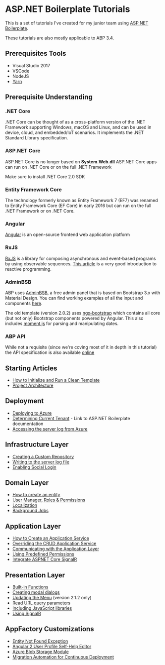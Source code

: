 # ASP\.NET Boilerplate Tutorials
This is a set of tutorials I've created for my junior team using [ASP\.NET Boilerplate](https://www.aspnetboilerplate.com).

These tutorials are also mostly applicable to ABP 3.4.

## Prerequisites Tools
* Visual Studio 2017
* VSCode
* NodeJS
* [Yarn](https://yarnpkg.com)

## Prerequisite Understanding
### \.NET Core
\.NET Core can be thought of as a cross-platform version of the \.NET Framework supporting Windows, macOS and Linux, and can be used in device, cloud, and embedded/IoT scenarios. It implements the \.NET Standard Library specification.

### ASP\.NET Core
ASP\.NET Core is no longer based on __System.Web.dll__
ASP\.NET Core apps can run on \.NET Core or on the full \.NET Framework

Make sure to install .NET Core 2.0 SDK

### Entity Framework Core
The technology formerly known as Entity Framework 7 (EF7) was renamed to Entity Framework Core (EF Core) in early 2016 but can run on the full \.NET Framework or on \.NET Core.

### Angular
[Angular](http://angular.io) is an open-source frontend web application platform

### RxJS
[RxJS](http://reactivex.io/rxjs/) is a library for composing asynchronous and event-based programs by using observable sequences. [This article](https://gist.github.com/staltz/868e7e9bc2a7b8c1f754) is a very good introduction to reactive programming.

### AdminBSB
ABP uses [AdminBSB](https://github.com/gurayyarar/AdminBSBMaterialDesign), a free admin panel that is based on Bootstrap 3.x with Material Design. You can find working examples of all the input and components [here](https://gurayyarar.github.io/AdminBSBMaterialDesign/index.html).

The old template (version 2.0.2)  uses [ngx-bootstrap](http://valor-software.com/ngx-bootstrap/#/) which contains all core (but not only) Bootstrap components powered by Angular. This also includes [moment.js](http://momentjs.com/) for parsing and manipulating dates.

### ABP API
While not a requisite (since we're coving most of it in depth in this tutorial) the API specification is also available [online](https://aspnetboilerplate.com/api-docs/html/R_Project_Documentation.htm)

## Starting Articles
* [How to Initialize and Run a Clean Template](docs/cleantemplate.md)
* [Project Architecture](docs/projectarchitecture.md)

## Deployment
* [Deploying to Azure](docs/deployment.md)
* [Determining Current Tenant](https://aspnetboilerplate.com/Pages/Documents/Multi-Tenancy#determining-current-tenant) - Link to ASP.NET Boilerplate documentation
* [Accessing the server log from Azure](docs/serverlog.md)

## Infrastructure Layer
* [Creating a Custom Repository](docs/customrepos.md)
* [Writing to the server log file](docs/serverlog.md)
* [Enabling Social Login](docs/sociallogin.md)

## Domain Layer
* [How to create an entity](docs/entity.md)
* [User Manager, Roles & Permissions](docs/usermanager.md)
* [Localization](docs/localization.md)
* [Background Jobs](docs/backgroundjobs.md)

## Application Layer
* [How to Create an Application Service](docs/applicationservice.md)
* [Overriding the CRUD Application Service](docs/crudappservice.md)
* [Communicating with the Application Layer](docs/restapi.md)
* [Using Predefined Permissions](docs/permissions.md)
* [Integrate ASPNET Core SignalR](docs/coresignalerintegration.md)

## Presentation Layer
* [Built-in Functions](docs/angularbuiltin.md)
* [Creating modal dialogs](docs/modals.md)
* [Updating the Menu](docs/menu212.md) (version 2.1.2 only)
* [Read URL query parameters](docs/routing.md)
* [Including JavaScript libraries](docs/libraries.md)
* [Using SignalR](docs/signalr.md)

## AppFactory Customizations
* [Entity Not Found Exception](https://gist.github.com/aodendaal/86fedc36b3593a4adbd4e35ef0327702)
* [Angular 2 User Profile Self-Help Editor](https://github.com/aodendaal/abp-ng2-profile-editor)
* [Azure Blob Storage Module](https://github.com/aodendaal/abp-appfactory-blobprovider)
* [Migration Automation for Continuous Deployment](docs/automigrations.md)
